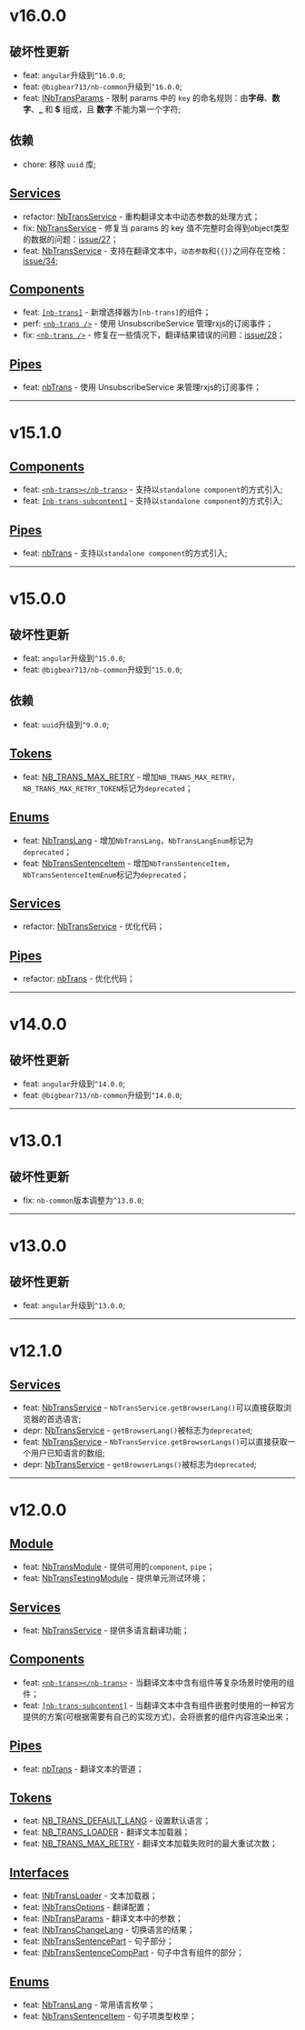 # v16.0.0
## 破坏性更新
- feat: `angular`升级到`^16.0.0`;
- feat: `@bigbear713/nb-common`升级到`^16.0.0`;
- feat: [INbTransParams](https://github.com/bigBear713/nb-trans/blob/master/projects/nb-trans/README.CN.md#inbtransparams) - 限制 params 中的 `key` 的命名规则：由**字母**、**数字**、**_** 和 **$** 组成，且 **数字** 不能为第一个字符;

## 依赖
- chore: 移除 `uuid` 库;
 
## [Services](https://github.com/bigBear713/nb-trans/blob/master/projects/nb-trans/README.CN.md#Services "Services")
- refactor: [NbTransService](https://github.com/bigBear713/nb-trans/blob/master/projects/nb-trans/README.CN.md#nbtransservice "NbTransService") - 重构翻译文本中动态参数的处理方式；
- fix: [NbTransService](https://github.com/bigBear713/nb-trans/blob/master/projects/nb-trans/README.CN.md#nbtransservice "NbTransService") - 修复当 params 的 key 值不完整时会得到object类型的数据的问题：[issue/27](https://github.com/bigBear713/nb-trans/issues/27)；
- feat: [NbTransService](https://github.com/bigBear713/nb-trans/blob/master/projects/nb-trans/README.CN.md#nbtransservice "NbTransService") - 支持在翻译文本中，`动态参数`和`{{}}`之间存在空格：[issue/34](https://github.com/bigBear713/nb-trans/issues/34);

## [Components](https://github.com/bigBear713/nb-trans/blob/master/projects/nb-trans/README.CN.md#Components "Components")
- feat: [`[nb-trans]`](https://github.com/bigBear713/nb-trans/blob/master/projects/nb-trans/README.CN.md#nb-trans) - 新增选择器为`[nb-trans]`的组件；
- perf: [`<nb-trans />`](https://github.com/bigBear713/nb-trans/blob/master/projects/nb-trans/README.CN.md#nb-transnb-trans) - 使用 UnsubscribeService 管理rxjs的订阅事件；
- fix: [`<nb-trans />`](https://github.com/bigBear713/nb-trans/blob/master/projects/nb-trans/README.CN.md#nb-transnb-trans) - 修复在一些情况下，翻译结果错误的问题：[issue/28](https://github.com/bigBear713/nb-trans/issues/28)；

## [Pipes](https://github.com/bigBear713/nb-trans/blob/master/projects/nb-trans/README.CN.md#Pipes "Pipes")
- feat: [nbTrans](https://github.com/bigBear713/nb-trans/blob/master/projects/nb-trans/README.CN.md#nbtrans-transformkey-string-options-inbtransoptions-string) - 使用 UnsubscribeService 来管理rxjs的订阅事件；

---

# v15.1.0
## [Components](https://github.com/bigBear713/nb-trans/blob/master/projects/nb-trans/README.CN.md#Components "Components")
- feat: [`<nb-trans></nb-trans>`](https://github.com/bigBear713/nb-trans/blob/master/projects/nb-trans/README.CN.md#nb-transnb-trans) - 支持以`standalone component`的方式引入;
- feat: [`[nb-trans-subcontent]`](https://github.com/bigBear713/nb-trans/blob/master/projects/nb-trans/README.CN.md#nb-trans-subcontent) - 支持以`standalone component`的方式引入;

## [Pipes](https://github.com/bigBear713/nb-trans/blob/master/projects/nb-trans/README.CN.md#Pipes "Pipes")
- feat: [nbTrans](https://github.com/bigBear713/nb-trans/blob/master/projects/nb-trans/README.CN.md#nbtrans-transformkey-string-options-inbtransoptions-string) - 支持以`standalone component`的方式引入;

---

# v15.0.0
## 破坏性更新
- feat: `angular`升级到`^15.0.0`; 
- feat: `@bigbear713/nb-common`升级到`^15.0.0`; 

## 依赖
- feat: `uuid`升级到`^9.0.0`;

## [Tokens](https://github.com/bigBear713/nb-trans/blob/master/projects/nb-trans/README.CN.md#Tokens "Tokens")
- feat: [NB_TRANS_MAX_RETRY](https://github.com/bigBear713/nb-trans/blob/master/projects/nb-trans/README.CN.md#nb_trans_max_retry) - 增加`NB_TRANS_MAX_RETRY`，`NB_TRANS_MAX_RETRY_TOKEN`标记为`deprecated`；

## [Enums](https://github.com/bigBear713/nb-trans/blob/master/projects/nb-trans/README.CN.md#Enums "Enums")
- feat: [NbTransLang](https://github.com/bigBear713/nb-trans/blob/master/projects/nb-trans/README.CN.md#nbtranslang) - 增加`NbTransLang`，`NbTransLangEnum`标记为`deprecated`；
- feat: [NbTransSentenceItem](https://github.com/bigBear713/nb-trans/blob/master/projects/nb-trans/README.CN.md#nbtranssentenceitem) - 增加`NbTransSentenceItem`，`NbTransSentenceItemEnum`标记为`deprecated`；

## [Services](https://github.com/bigBear713/nb-trans/blob/master/projects/nb-trans/README.CN.md#Services "Services")
- refactor: [NbTransService](https://github.com/bigBear713/nb-trans/blob/master/projects/nb-trans/README.CN.md#nbtransservice "NbTransService") - 优化代码；

## [Pipes](https://github.com/bigBear713/nb-trans/blob/master/projects/nb-trans/README.CN.md#Pipes "Pipes")
- refactor: [nbTrans](https://github.com/bigBear713/nb-trans/blob/master/projects/nb-trans/README.CN.md#nbtrans-transformkey-string-options-inbtransoptions-string) - 优化代码；

---

# v14.0.0
## 破坏性更新
- feat: `angular`升级到`^14.0.0`;
- feat: `@bigbear713/nb-common`升级到`^14.0.0`; 

---

# v13.0.1
## 破坏性更新
- fix: `nb-common`版本调整为`^13.0.0`;

---

# v13.0.0
## 破坏性更新
- feat: `angular`升级到`^13.0.0`;

---

# v12.1.0
## [Services](https://github.com/bigBear713/nb-trans/blob/master/projects/nb-trans/README.CN.md#Services "Services")
- feat: [NbTransService](https://github.com/bigBear713/nb-trans/blob/master/projects/nb-trans/README.CN.md#nbtransservice "NbTransService") - `NbTransService.getBrowserLang()`可以直接获取浏览器的首选语言;
- depr: [NbTransService](https://github.com/bigBear713/nb-trans/blob/master/projects/nb-trans/README.CN.md#nbtransservice "NbTransService") - `getBrowserLang()`被标志为`deprecated`;
- feat: [NbTransService](https://github.com/bigBear713/nb-trans/blob/master/projects/nb-trans/README.CN.md#nbtransservice "NbTransService") - `NbTransService.getBrowserLangs()`可以直接获取一个用户已知语言的数组;
- depr: [NbTransService](https://github.com/bigBear713/nb-trans/blob/master/projects/nb-trans/README.CN.md#nbtransservice "NbTransService") - `getBrowserLangs()`被标志为`deprecated`;

---

# v12.0.0
## [Module](https://github.com/bigBear713/nb-trans/blob/master/projects/nb-trans/README.CN.md#Module "Module")
- feat: [NbTransModule](https://github.com/bigBear713/nb-trans/blob/master/projects/nb-trans/README.CN.md#nbtransmodule) - 提供可用的`component`, `pipe`；
- feat: [NbTransTestingModule](https://github.com/bigBear713/nb-trans/blob/master/projects/nb-trans/README.CN.md#nbtranstestingmodule) - 提供单元测试环境；

## [Services](https://github.com/bigBear713/nb-trans/blob/master/projects/nb-trans/README.CN.md#Services "Services")
- feat: [NbTransService](https://github.com/bigBear713/nb-trans/blob/master/projects/nb-trans/README.CN.md#nbtransservice "NbTransService") - 提供多语言翻译功能；

## [Components](https://github.com/bigBear713/nb-trans/blob/master/projects/nb-trans/README.CN.md#Components "Components")
- feat: [`<nb-trans></nb-trans>`](https://github.com/bigBear713/nb-trans/blob/master/projects/nb-trans/README.CN.md#nb-transnb-trans) - 当翻译文本中含有组件等复杂场景时使用的组件；
- feat: [`[nb-trans-subcontent]`](https://github.com/bigBear713/nb-trans/blob/master/projects/nb-trans/README.CN.md#nb-trans-subcontent) - 当翻译文本中含有组件嵌套时使用的一种官方提供的方案(可根据需要有自己的实现方式)，会将嵌套的组件内容渲染出来；

## [Pipes](https://github.com/bigBear713/nb-trans/blob/master/projects/nb-trans/README.CN.md#Pipes "Pipes")
- feat: [nbTrans](https://github.com/bigBear713/nb-trans/blob/master/projects/nb-trans/README.CN.md#nbtrans-transformkey-string-options-inbtransoptions-string) - 翻译文本的管道；

## [Tokens](https://github.com/bigBear713/nb-trans/blob/master/projects/nb-trans/README.CN.md#Tokens "Tokens")
- feat: [NB_TRANS_DEFAULT_LANG](https://github.com/bigBear713/nb-trans/blob/master/projects/nb-trans/README.CN.md#nb_trans_default_lang) - 设置默认语言；
- feat: [NB_TRANS_LOADER](https://github.com/bigBear713/nb-trans/blob/master/projects/nb-trans/README.CN.md#nb_trans_loader) - 翻译文本加载器；
- feat: [NB_TRANS_MAX_RETRY](https://github.com/bigBear713/nb-trans/blob/master/projects/nb-trans/README.CN.md#nb_trans_max_retry) - 翻译文本加载失败时的最大重试次数；

## [Interfaces](https://github.com/bigBear713/nb-trans/blob/master/projects/nb-trans/README.CN.md#Interfaces "Interfaces")
- feat: [INbTransLoader](https://github.com/bigBear713/nb-trans/blob/master/projects/nb-trans/README.CN.md#inbtransloader) - 文本加载器；
- feat: [INbTransOptions](https://github.com/bigBear713/nb-trans/blob/master/projects/nb-trans/README.CN.md#inbtransoptions) - 翻译配置；
- feat: [INbTransParams](https://github.com/bigBear713/nb-trans/blob/master/projects/nb-trans/README.CN.md#inbtransparams) - 翻译文本中的参数；
- feat: [INbTransChangeLang](https://github.com/bigBear713/nb-trans/blob/master/projects/nb-trans/README.CN.md#inbtranschangelang) - 切换语言的结果；
- feat: [INbTransSentencePart](https://github.com/bigBear713/nb-trans/blob/master/projects/nb-trans/README.CN.md#inbtranssentencepart) - 句子部分；
- feat: [INbTransSentenceCompPart](https://github.com/bigBear713/nb-trans/blob/master/projects/nb-trans/README.CN.md#inbtranssentencecomppart) - 句子中含有组件的部分；

## [Enums](https://github.com/bigBear713/nb-trans/blob/master/projects/nb-trans/README.CN.md#Enums "Enums")
- feat: [NbTransLang](https://github.com/bigBear713/nb-trans/blob/master/projects/nb-trans/README.CN.md#nbtranslang) - 常用语言枚举；
- feat: [NbTransSentenceItem](https://github.com/bigBear713/nb-trans/blob/master/projects/nb-trans/README.CN.md#nbtranssentenceitem) - 句子项类型枚举；